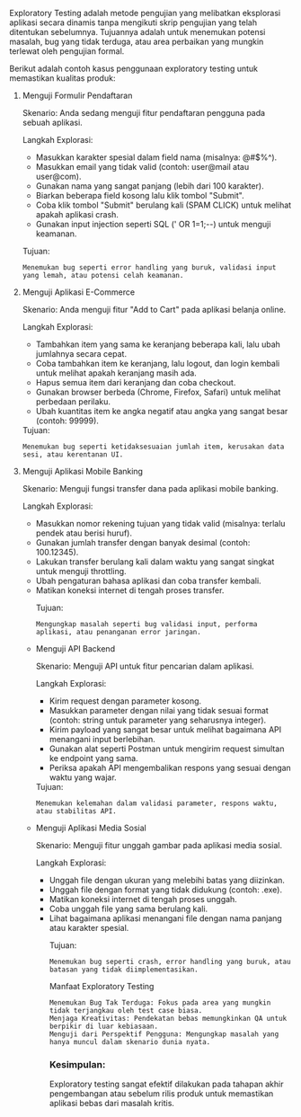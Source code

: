 Exploratory Testing adalah metode pengujian yang melibatkan eksplorasi aplikasi secara dinamis tanpa mengikuti skrip pengujian yang telah ditentukan sebelumnya. Tujuannya adalah untuk menemukan potensi masalah, bug yang tidak terduga, atau area perbaikan yang mungkin terlewat oleh pengujian formal.

Berikut adalah contoh kasus penggunaan exploratory testing untuk memastikan kualitas produk:
<ol><li>Menguji Formulir Pendaftaran</li>

Skenario: Anda sedang menguji fitur pendaftaran pengguna pada sebuah aplikasi.

Langkah Explorasi:
    <ul>
    <li>Masukkan karakter spesial dalam field nama (misalnya: @#$%^).</li>
    <li>Masukkan email yang tidak valid (contoh: user@mail atau user@com).</li>
    <li>Gunakan nama yang sangat panjang (lebih dari 100 karakter).</li>
    <li>Biarkan beberapa field kosong lalu klik tombol "Submit".</li>
    <li>Coba klik tombol "Submit" berulang kali (SPAM CLICK) untuk melihat apakah aplikasi crash.</li>
    <li>Gunakan input injection seperti SQL (' OR 1=1;--) untuk menguji keamanan.</li>
    </ul>

Tujuan:

    Menemukan bug seperti error handling yang buruk, validasi input yang lemah, atau potensi celah keamanan.

<li>Menguji Aplikasi E-Commerce</li>

Skenario: Anda menguji fitur "Add to Cart" pada aplikasi belanja online.

Langkah Explorasi:
    <ul>
        <li>Tambahkan item yang sama ke keranjang beberapa kali, lalu ubah jumlahnya secara cepat.</li>
        <li>Coba tambahkan item ke keranjang, lalu logout, dan login kembali untuk melihat apakah keranjang masih ada.</li>
        <li>Hapus semua item dari keranjang dan coba checkout.</li>
        <li>Gunakan browser berbeda (Chrome, Firefox, Safari) untuk melihat perbedaan perilaku.</li>
        <li>Ubah kuantitas item ke angka negatif atau angka yang sangat besar (contoh: 99999).</li>
    </ul>
Tujuan:

    Menemukan bug seperti ketidaksesuaian jumlah item, kerusakan data sesi, atau kerentanan UI.

<li>Menguji Aplikasi Mobile Banking</li>

Skenario: Menguji fungsi transfer dana pada aplikasi mobile banking.

Langkah Explorasi:
    <ul>
        <li>Masukkan nomor rekening tujuan yang tidak valid (misalnya: terlalu pendek atau berisi huruf).</li>
        <li>Gunakan jumlah transfer dengan banyak desimal (contoh: 100.12345).</li>
        <li>Lakukan transfer berulang kali dalam waktu yang sangat singkat untuk menguji throttling.</li>
        <li>Ubah pengaturan bahasa aplikasi dan coba transfer kembali.</li>
        <li>Matikan koneksi internet di tengah proses transfer.</li>

Tujuan:

    Mengungkap masalah seperti bug validasi input, performa aplikasi, atau penanganan error jaringan.

<li>Menguji API Backend</li>

Skenario: Menguji API untuk fitur pencarian dalam aplikasi.

Langkah Explorasi:
    <ul>
        <li>Kirim request dengan parameter kosong.</li>
        <li>Masukkan parameter dengan nilai yang tidak sesuai format (contoh: string untuk parameter yang seharusnya integer).</li>
        <li>Kirim payload yang sangat besar untuk melihat bagaimana API menangani input berlebihan.</li>
        <li>Gunakan alat seperti Postman untuk mengirim request simultan ke endpoint yang sama.</li>
        <li>Periksa apakah API mengembalikan respons yang sesuai dengan waktu yang wajar.</li>
    </ul>
Tujuan:

    Menemukan kelemahan dalam validasi parameter, respons waktu, atau stabilitas API.

<li>Menguji Aplikasi Media Sosial</li>

Skenario: Menguji fitur unggah gambar pada aplikasi media sosial.

Langkah Explorasi:
    <ul>
        <li>Unggah file dengan ukuran yang melebihi batas yang diizinkan.</li>
        <li>Unggah file dengan format yang tidak didukung (contoh: .exe).</li>
        <li>Matikan koneksi internet di tengah proses unggah.</li>
        <li>Coba unggah file yang sama berulang kali.</li>
        <li>Lihat bagaimana aplikasi menangani file dengan nama panjang atau karakter spesial.</li>

Tujuan:

    Menemukan bug seperti crash, error handling yang buruk, atau batasan yang tidak diimplementasikan.

Manfaat Exploratory Testing

    Menemukan Bug Tak Terduga: Fokus pada area yang mungkin tidak terjangkau oleh test case biasa.
    Menjaga Kreativitas: Pendekatan bebas memungkinkan QA untuk berpikir di luar kebiasaan.
    Menguji dari Perspektif Pengguna: Mengungkap masalah yang hanya muncul dalam skenario dunia nyata.

<h3>Kesimpulan:</h3>
Exploratory testing sangat efektif dilakukan pada tahapan akhir pengembangan atau sebelum rilis produk untuk memastikan aplikasi bebas dari masalah kritis.
</ol>
